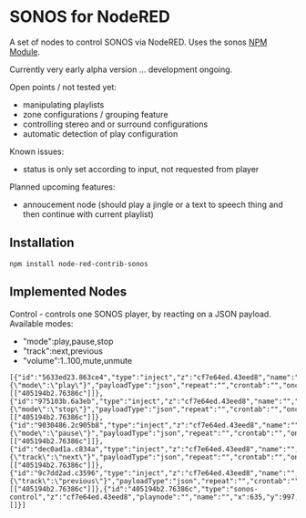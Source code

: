 # SONOS for NodeRED

A set of nodes to control SONOS via NodeRED. Uses the sonos [NPM Module](https://github.com/bencevans/node-sonos).

Currently very early alpha version ... development ongoing.

Open points / not tested yet:
* manipulating playlists
* zone configurations / grouping feature
* controlling stereo and or surround configurations
* automatic detection of play configuration

Known issues:
* status is only set according to input, not requested from player

Planned upcoming features:
* annoucement node (should play a jingle or a text to speech thing and then continue with current playlist)

## Installation

`npm install node-red-contrib-sonos`

## Implemented Nodes

Control - controls one SONOS player, by reacting on a JSON payload. 
Available modes: 
* "mode":play,pause,stop 
* "track":next,previous
* "volume":1..100,mute,unmute

```
[{"id":"5633ed23.863ce4","type":"inject","z":"cf7e64ed.43eed8","name":"","topic":"","payload":"{\"mode\":\"play\"}","payloadType":"json","repeat":"","crontab":"","once":false,"x":384,"y":902,"wires":[["405194b2.76386c"]]},{"id":"975103b.6a3eb","type":"inject","z":"cf7e64ed.43eed8","name":"","topic":"","payload":"{\"mode\":\"stop\"}","payloadType":"json","repeat":"","crontab":"","once":false,"x":377,"y":957,"wires":[["405194b2.76386c"]]},{"id":"9030486.2c905b8","type":"inject","z":"cf7e64ed.43eed8","name":"","topic":"","payload":"{\"mode\":\"pause\"}","payloadType":"json","repeat":"","crontab":"","once":false,"x":375,"y":1025,"wires":[["405194b2.76386c"]]},{"id":"dec0ad1a.c834a","type":"inject","z":"cf7e64ed.43eed8","name":"","topic":"","payload":"{\"track\":\"next\"}","payloadType":"json","repeat":"","crontab":"","once":false,"x":383,"y":1090,"wires":[["405194b2.76386c"]]},{"id":"9c7dd2ad.c3596","type":"inject","z":"cf7e64ed.43eed8","name":"","topic":"","payload":"{\"track\":\"previous\"}","payloadType":"json","repeat":"","crontab":"","once":false,"x":385,"y":1144,"wires":[["405194b2.76386c"]]},{"id":"405194b2.76386c","type":"sonos-control","z":"cf7e64ed.43eed8","playnode":"","name":"","x":635,"y":997,"wires":[]}]
```

